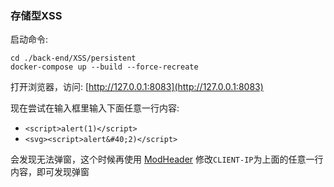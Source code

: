 ### 存储型XSS

启动命令:

```shell
cd ./back-end/XSS/persistent
docker-compose up --build --force-recreate
```

打开浏览器，访问: [http://127.0.0.1:8083](http://127.0.0.1:8083)

现在尝试在输入框里输入下面任意一行内容:
* `<script>alert(1)</script>`
* `<svg><script>alert&#40;2)</script>`

会发现无法弹窗，这个时候再使用 [ModHeader](https://bewisse.com/modheader/) 修改`CLIENT-IP`为上面的任意一行内容，即可发现弹窗